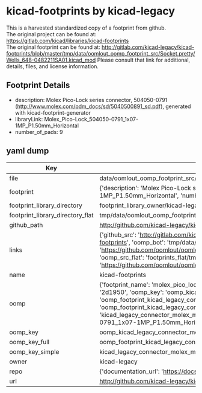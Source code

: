 # kicad-footprints by kicad-legacy  
This is a harvested standardized copy of a footprint from github.  
The original project can be found at:  
https://gitlab.com/kicad/libraries/kicad-footprints  
The original footprint can be found at:
http://gitlab.com/kicad-legacy/kicad-footprints/blob/master/tmp/data/oomlout_oomp_footprint_src/Socket.pretty/Wells_648-0482211SA01.kicad_mod
Please consult that link for additional, details, files, and license information.  
## Footprint Details
* description: Molex Pico-Lock series connector, 504050-0791 (http://www.molex.com/pdm_docs/sd/5040500891_sd.pdf), generated with kicad-footprint-generator  
* libraryLink: Molex_Pico-Lock_504050-0791_1x07-1MP_P1.50mm_Horizontal  
* number_of_pads: 9  
## yaml dump  
| Key | Value |  
| --- | --- |  
| file | data/oomlout_oomp_footprint_src/kicad-footprints/Connector_Molex.pretty/Molex_Pico-Lock_504050-0791_1x07-1MP_P1.50mm_Horizontal.kicad_mod |  
| footprint | {'description': 'Molex Pico-Lock series connector, 504050-0791 (http://www.molex.com/pdm_docs/sd/5040500891_sd.pdf), generated with kicad-footprint-generator', 'libraryLink': 'Molex_Pico-Lock_504050-0791_1x07-1MP_P1.50mm_Horizontal', 'number_of_pads': 9} |  
| footprint_library_directory | footprint_library_owner/kicad-legacy_kicad-footprints |  
| footprint_library_directory_flat | tmp/data/oomlout_oomp_footprint_src/footprints_flat/kicad_legacy_connector_molex_molex_pico_lock_504050_0791_1x07_1mp_p1_50mm_horizontal/working |  
| github_path | http://github.com/kicad-legacy/kicad-footprints/blob/master/tmp/data/oomlout_oomp_footprint_src/Connector_Molex.pretty/Molex_Pico-Lock_504050-0791_1x07-1MP_P1.50mm_Horizontal.kicad_mod |  
| links | {'github_src': 'http://gitlab.com/kicad-legacy/kicad-footprints/blob/master/tmp/data/oomlout_oomp_footprint_src/Socket.pretty/Wells_648-0482211SA01.kicad_mod', 'github_src_repo': 'https://gitlab.com/kicad/libraries/kicad-footprints', 'oomp_bot': 'tmp/data/oomlout_oomp_footprint_src/footprints/kicad_legacy_connector_molex_molex_pico_lock_504050_0791_1x07_1mp_p1_50mm_horizontal/working', 'oomp_bot_github': 'https://github.com/oomlout/oomlout_oomp_footprint_bot/tree/main/tmp/data/oomlout_oomp_footprint_src/footprints/kicad_legacy_connector_molex_molex_pico_lock_504050_0791_1x07_1mp_p1_50mm_horizontal/working', 'oomp_src_flat': 'footprints_flat/tmp/data/oomlout_oomp_footprint_src/footprints_flat/kicad_legacy_connector_molex_molex_pico_lock_504050_0791_1x07_1mp_p1_50mm_horizontal/working', 'oomp_src_flat_github': 'https://github.com/oomlout/oomlout_oomp_footprint_src/tree/main/tmp/data/oomlout_oomp_footprint_src/footprints_flat/kicad_legacy_connector_molex_molex_pico_lock_504050_0791_1x07_1mp_p1_50mm_horizontal/working'} |  
| name | kicad-footprints |  
| oomp | {'footprint_name': 'molex_pico_lock_504050_0791_1x07_1mp_p1_50mm_horizontal', 'library_name': 'connector_molex', 'md5': '2d19504791942e27b1c5d1755999dc57', 'md5_10': '2d19504791', 'md5_5': '2d195', 'md5_6': '2d1950', 'oomp_key': 'oomp_kicad_legacy_connector_molex_molex_pico_lock_504050_0791_1x07_1mp_p1_50mm_horizontal', 'oomp_key_extra': 'oomp_footprint_kicad_legacy_connector_molex_molex_pico_lock_504050_0791_1x07_1mp_p1_50mm_horizontal', 'oomp_key_full': 'oomp_footprint_kicad_legacy_connector_molex_molex_pico_lock_504050_0791_1x07_1mp_p1_50mm_horizontal_2d1950', 'oomp_key_simple': 'kicad_legacy_connector_molex_molex_pico_lock_504050_0791_1x07_1mp_p1_50mm_horizontal', 'original_filename': 'data/oomlout_oomp_footprint_src/kicad-footprints/Connector_Molex.pretty/Molex_Pico-Lock_504050-0791_1x07-1MP_P1.50mm_Horizontal.kicad_mod', 'owner_name': 'kicad_legacy'} |  
| oomp_key | oomp_kicad_legacy_connector_molex_molex_pico_lock_504050_0791_1x07_1mp_p1_50mm_horizontal |  
| oomp_key_full | oomp_footprint_kicad_legacy_connector_molex_molex_pico_lock_504050_0791_1x07_1mp_p1_50mm_horizontal |  
| oomp_key_simple | kicad_legacy_connector_molex_molex_pico_lock_504050_0791_1x07_1mp_p1_50mm_horizontal |  
| owner | kicad-legacy |  
| repo | {'documentation_url': 'https://docs.github.com/rest/repos/repos#get-a-repository', 'message': 'Not Found'} |  
| url | http://github.com/kicad-legacy/kicad-footprints |  

